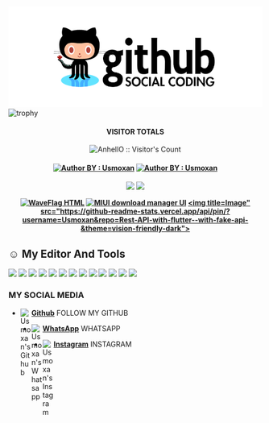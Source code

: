 ![template_s](https://github.com/Bang-Sahrul-Gunawan-Cyber/Bang-Sahrul-Gunawan-Cyber/blob/main/mygit.png)
![trophy](https://github-profile-trophy.vercel.app/?username=Bang-Sahrul-Gunawan-Cyber&theme=onedark)
<h4 align="center">VISITOR TOTALS</h4>

<p align="center"><img src="https://profile-counter.glitch.me/{usmoxan}/count.svg" alt="AnhellO :: Visitor's Count" /></p>

<h4 align="center">
<a href="https://instagram.com/Usmoxan"><img title="Author BY : Usmoxan" src="https://img.shields.io/badge/AUTHOR%20BY-Usmoxan-yellow?colorA=%23ff0000&colorB=%23FFFF00&style=for-the-badge"></a> 
<a href="https://github.com"><img title="Author BY : Usmoxan" src="https://img.shields.io/badge/GITHUB%20VISIT-2021~%20SPONSOR-blue?colorA=%23ff0000&colorB=%23FFFF00&style=for-the-badge"></a> 
<h4 align="center">
</a>

<div id="status">
<img src="https://github-readme-stats.vercel.app/api?username=usmoxan">
<img class="animated fadeInDown delay-2s" src="https://github-readme-stats.vercel.app/api/top-langs/?username=usmoxan&layout=compact">
</div>

<a href="https://github.com/Usmoxan/WaveFlag"><img title="WaveFlag HTML" src="https://github-readme-stats.vercel.app/api/pin/?username=Usmoxan&repo=WaveFlag&theme=vision-friendly-dark"></a>
<a href="https://github.com/usmoxan/miui_download_appui"><img title="MIUI download manager UI" src="https://github-readme-stats.vercel.app/api/pin/?username=Usmoxan&repo=miui_download_appui&theme=vision-friendly-dark"></a>
<a href="https://github.com/Usmoxan/Rest API with Flutter "><img title=Image" src="https://github-readme-stats.vercel.app/api/pin/?username=Usmoxan&repo=Rest-API-with-flutter--with-fake-api-&theme=vision-friendly-dark"></a>
<p align="center">

## ☺ My Editor And Tools
![](https://img.shields.io/badge/OS-Linux-informational?style=flat&logo=linux&logoColor=white&color=2bbc8a)
![](https://img.shields.io/badge/Editor-IntelliJ_IDEA-informational?style=flat&logo=intellij-idea&logoColor=white&color=2bbc8a)
![](https://img.shields.io/badge/Code-Python-informational?style=flat&logo=python&logoColor=white&color=2bbc8a)
![](https://img.shields.io/badge/Code-JavaScript-informational?style=flat&logo=javascript&logoColor=white&color=2bbc8a)
![](https://img.shields.io/badge/Code-Golang-informational?style=flat&logo=go&logoColor=white&color=2bbc8a)
![](https://img.shields.io/badge/Code-Make-informational?style=flat&logo=cmake&logoColor=white&color=2bbc8a)
![](https://img.shields.io/badge/Code-Vue-informational?style=flat&logo=vue.js&logoColor=white&color=2bbc8a)
![](https://img.shields.io/badge/Shell-Bash-informational?style=flat&logo=gnu-bash&logoColor=white&color=2bbc8a)
![](https://img.shields.io/badge/Tools-PostgreSQL-informational?style=flat&logo=postgresql&logoColor=white&color=2bbc8a)
![](https://img.shields.io/badge/Tools-Docker-informational?style=flat&logo=docker&logoColor=white&color=2bbc8a)
![](https://img.shields.io/badge/Tools-Kubernetes-informational?style=flat&logo=kubernetes&logoColor=white&color=2bbc8a)
![](https://img.shields.io/badge/Tools-Red_Hat_OpenShift-informational?style=flat&logo=red-hat-open-shift&logoColor=white&color=2bbc8a)
![](https://img.shields.io/badge/Cloud-Digital_Ocean-informational?style=flat&logo=digitalocean&logoColor=white&color=2bbc8a)

### MY SOCIAL MEDIA
* [<img alt="Usmoxan's Github" align="left" width="22px" src="https://cdn.jsdelivr.net/npm/simple-icons@v3/icons/github.svg" /> <b>Github</b>](https://github.com/Usmoxan) FOLLOW MY GITHUB<br />
* [<img alt="Usmoxan's Whatsapp" align="left" width="22px" src="https://cdn.jsdelivr.net/npm/simple-icons@v3/icons/whatsapp.svg" /> <b>WhatsApp</b>](https://wa.me/998903665691) WHATSAPP<br />


* [<img alt="Usmoxan's Instagram" align="left" width="22px" src="https://cdn.jsdelivr.net/npm/simple-icons@v3/icons/instagram.svg" /> <b>Instagram</b>](https://Instagram.com/usmoxan) INSTAGRAM<br />


